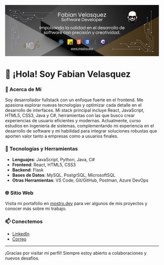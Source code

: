 <img src="BannerGitHub.jpg">

# 👋 ¡Hola! Soy Fabian Velasquez

### 🚀 Acerca de Mí

Soy desarrollador fullstack con un enfoque fuerte en el frontend. Me apasiona explorar nuevas tecnologías y optimizar cada detalle en el desarrollo de interfaces. Mi stack principal incluye React, JavaScript, HTML5, CSS3, Java y C#, herramientas con las que busco crear experiencias de usuario eficientes y modernas. Actualmente, curso estudios en ingeniería de sistemas, complementando mi experiencia en el desarrollo de software y mi habilidad para integrar soluciones robustas que aporten valor tanto a empresas como a usuarios finales.

### 🔧 Tecnologías y Herramientas

- **Lenguajes**: JavaScript, Python, Java, C#
- **Frontend**: React, HTML5, CSS3
- **Backend**: Flask
- **Bases de Datos**: MySQL. PostgrSQL, MicrosoftSQL
- **Otras Herramientas**: VS Code, Git/GitHub, Postman, Azure DevOps

### 🌐 Sitio Web

Visita mi portafolio en [mostro.dev](https://www.mostro.dev) para ver algunos de mis proyectos y conocer más sobre mi trabajo.

### 📫 Conectemos

- [LinkedIn](https://www.linkedin.com/in/fabianvegadev)
- [Correo](fabianvegadev@gmail.com)

---

¡Gracias por visitar mi perfil! Siempre estoy abierto a colaboraciones y nuevos desafíos.
